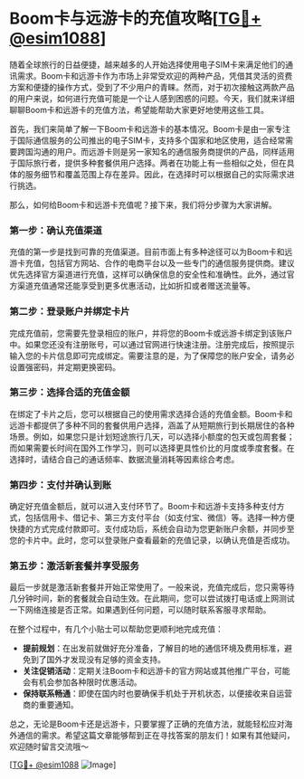 # Boom卡与远游卡的充值攻略[[TG💪+ @esim1088](https://t.me/s/esim1088)]

随着全球旅行的日益便捷，越来越多的人开始选择使用电子SIM卡来满足他们的通讯需求。Boom卡和远游卡作为市场上非常受欢迎的两种产品，凭借其灵活的资费方案和便捷的操作方式，受到了不少用户的青睐。然而，对于初次接触这两款产品的用户来说，如何进行充值可能是一个让人感到困惑的问题。今天，我们就来详细聊聊Boom卡和远游卡的充值方法，希望能帮助大家更好地使用这些工具。

首先，我们来简单了解一下Boom卡和远游卡的基本情况。Boom卡是由一家专注于国际通信服务的公司推出的电子SIM卡，支持多个国家和地区使用，适合经常需要跨国沟通的用户。而远游卡则是另一家知名的通信服务商提供的产品，同样适用于国际旅行者，提供多种套餐供用户选择。两者在功能上有一些相似之处，但在具体的服务细节和覆盖范围上存在差异。因此，在选择时可以根据自己的实际需求进行挑选。

那么，如何给Boom卡和远游卡充值呢？接下来，我们将分步骤为大家讲解。

### 第一步：确认充值渠道

充值的第一步是找到可靠的充值渠道。目前市面上有多种途径可以为Boom卡和远游卡充值，包括官方网站、合作的电商平台以及一些专门的通信服务提供商。建议优先选择官方渠道进行充值，这样可以确保信息的安全性和准确性。此外，通过官方渠道充值通常还能享受到更多优惠活动，比如折扣或者赠送流量等。

### 第二步：登录账户并绑定卡片

完成充值前，您需要先登录相应的账户，并将您的Boom卡或远游卡绑定到该账户中。如果您还没有注册账号，可以通过官网进行快速注册。注册完成后，按照提示输入您的卡片信息即可完成绑定。需要注意的是，为了保障您的账户安全，请务必设置强密码，并定期更换密码。

### 第三步：选择合适的充值金额

在绑定了卡片之后，您可以根据自己的使用需求选择合适的充值金额。Boom卡和远游卡都提供了多种不同的套餐供用户选择，涵盖了从短期旅行到长期居住的各种场景。例如，如果您只是计划短途旅行几天，可以选择小额度的包天或包周套餐；而如果需要长时间在国外工作学习，则可以选择更具性价比的月度或季度套餐。在选择时，请结合自己的通话频率、数据流量消耗等因素综合考虑。

### 第四步：支付并确认到账

确定好充值金额后，就可以进入支付环节了。Boom卡和远游卡支持多种支付方式，包括信用卡、借记卡、第三方支付平台（如支付宝、微信）等。选择一种方便快捷的方式完成付款即可。支付成功后，系统会自动为您更新账户余额，并同步至您的卡片中。此时，您可以登录账户查看最新的充值记录，以确认充值是否成功。

### 第五步：激活新套餐并享受服务

最后一步就是激活新套餐并开始正常使用了。一般来说，充值完成后，您只需等待几分钟时间，新的套餐就会自动生效。在此期间，您可以尝试拨打电话或上网测试一下网络连接是否正常。如果遇到任何问题，可以随时联系客服寻求帮助。

在整个过程中，有几个小贴士可以帮助您更顺利地完成充值：

- **提前规划**：在出发前就做好充分准备，了解目的地的通信环境及费用标准，避免到了国外才发现没有足够的资金支持。
- **关注促销活动**：定期关注Boom卡和远游卡的官方网站或其他推广平台，可能会有机会参加各种限时优惠活动。
- **保持联系畅通**：即使在国内时也要确保手机处于开机状态，以便接收来自运营商的重要通知。

总之，无论是Boom卡还是远游卡，只要掌握了正确的充值方法，就能轻松应对海外通信的需求。希望这篇文章能够帮到正在寻找答案的朋友们！如果有其他疑问，欢迎随时留言交流哦～

[[TG💪+ @esim1088](https://t.me/s/esim1088) ![Image](https://i.postimg.cc/4NQfJmqS/Snipaste-2025-05-13-00-14-12.png)]